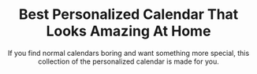 ---
layout: post
title: Best Personalized Calendar That Looks Amazing At Home
subtitle: If you find normal calendars boring and want something more special, this collection of the personalized calendar is made for you.
header-img: "img/post/2023/09/copied/medium_Personalized_calendar_d47288f585.jpg"
header-style: text
permalink: "/personalized-calendar/"
catalog: true
tags:
  - Recipients 
  - Men
---  